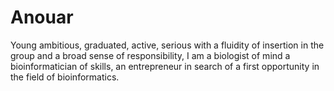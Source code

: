# Anouar
Young ambitious, graduated, active, serious with a fluidity of insertion in the group and a broad sense of  responsibility, I am a biologist of mind a bioinformatician of skills, an entrepreneur  in search of a first   opportunity in the field of bioinformatics.

